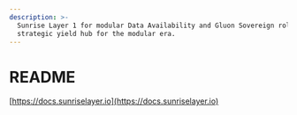 ```yaml
---
description: >-
  Sunrise Layer 1 for modular Data Availability and Gluon Sovereign rollup for
  strategic yield hub for the modular era.
---
```


# README

[https://docs.sunriselayer.io](https://docs.sunriselayer.io)
